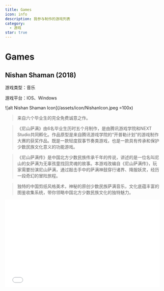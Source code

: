 ```yaml
---
title: Games
icon: info
description: 我参与制作的游戏列表
category:
  - 游戏
star: true
---
```


# Games

## Nishan Shaman (2018)

游戏类型：音乐

游戏平台：IOS、Windows

![alt Nishan Shaman Icon](/assets/icon/NishanIcon.jpeg =100x)

>来自六个毕业生的完全免费诚意之作。

>《尼山萨满》由6名毕业生历时五个月制作，是由腾讯游戏学院和NEXT Studio共同孵化。作品原型是来自腾讯游戏学院的“开普勒计划”的游戏制作大赛的获奖作品。既是一款轻度叙事节奏类游戏，也是一款具有传承和保护少数民族文化意义的功能游戏。

>《尼山萨满传》是中国北方少数民族传承千年的传说，讲述的是一位名叫尼山的女萨满为无辜孩童找回灵魂的故事。本游戏改编自《尼山萨满传》，玩家需要扮演尼山萨满，通过敲击手中的萨满神鼓穿行诸界、降服妖灵，经历一段奇幻的冒险旅程。

>独特的中国剪纸风格美术，神秘的原创少数民族萨满音乐，文化底蕴丰富的图鉴收集系统，带你领略中国北方少数民族文化的独特魅力。


<iframe style="width: 100%; aspect-ratio: auto 16 / 9;" src="//player.bilibili.com/player.html?aid=27623087&bvid=BV1zs411P77v&cid=47667683&page=1" scrolling="no" border="0" frameborder="no" framespacing="0" allowfullscreen="true"> </iframe>



